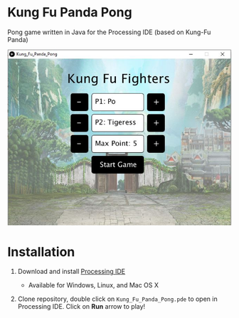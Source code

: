 # Kung Fu Panda Pong 
Pong game written in Java for the Processing IDE (based on Kung-Fu Panda)

![TitleScreen](https://github.com/Cabralcm/KungFuPandaPong/blob/master/Misc/title_screen.JPG)


# Installation

1) Download and install [Processing IDE](https://processing.org/download/)
   - Available for Windows, Linux, and Mac OS X

2) Clone repository, double click on ```Kung_Fu_Panda_Pong.pde``` to open in Processing IDE.  Click on **Run** arrow to play! 


  
